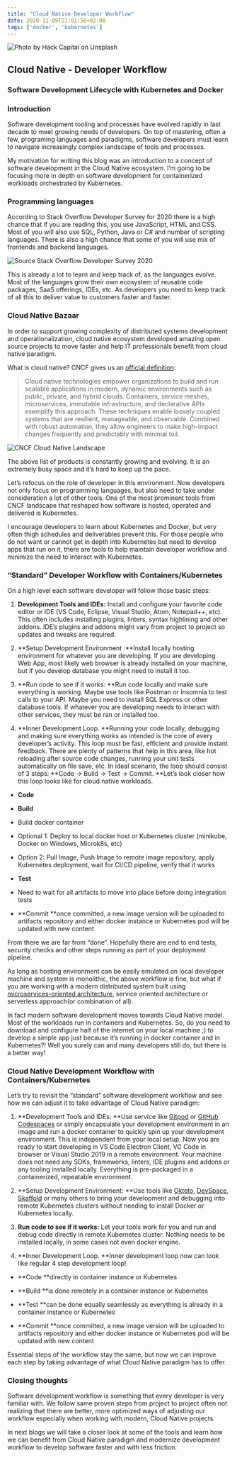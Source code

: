 ```yaml
---
title: "Cloud Native Developer Workflow"
date: 2020-11-09T21:01:56+02:00
tags: ['docker', 'kubernetes']
---
```


![Photo by [Hack Capital](https://unsplash.com/@hackcapital?utm_source=unsplash&utm_medium=referral&utm_content=creditCopyText) on [Unsplash](https://unsplash.com/s/photos/software?utm_source=unsplash&utm_medium=referral&utm_content=creditCopyText)](https://cdn-images-1.medium.com/max/10944/1*vJY3xQeFfVqL1UNlqQVVzg.jpeg)

## Cloud Native - Developer Workflow

### Software Development Lifecycle with Kubernetes and Docker

### Introduction

Software development tooling and processes have evolved rapidly in last decade to meet growing needs of developers. On top of mastering, often a few, programing languages and paradigms, software developers must learn to navigate increasingly complex landscape of tools and processes.

<!--truncate-->

My motivation for writing this blog was an introduction to a concept of software development in the Cloud Native ecosystem. I’m going to be focusing more in depth on software development for containerized workloads orchestrated by Kubernetes.

### Programming languages

According to Stack Overflow Developer Survey for 2020 there is a high chance that if you are reading this, you use JavaScript, HTML and CSS. Most of you will also use SQL, Python, Java or C# and number of scripting languages. There is also a high chance that some of you will use mix of frontends and backend languages.

![Source Stack Overflow [Developer Survey 2020](https://insights.stackoverflow.com/survey/2020#technology-programming-scripting-and-markup-languages)](https://cdn-images-1.medium.com/max/4456/1*dotSyt4LayI2f-kybAVr4g.png)

This is already a lot to learn and keep track of, as the languages evolve. Most of the languages grow their own ecosystem of reusable code packages, SaaS offerings, IDEs, etc. As developers you need to keep track of all this to deliver value to customers faster and faster.

### Cloud Native Bazaar

In order to support growing complexity of distributed systems development and operationalization, cloud native ecosystem developed amazing open source projects to move faster and help IT professionals benefit from cloud native paradigm.

What is cloud native? CNCF gives us an [official definition](https://github.com/cncf/toc/blob/master/DEFINITION.md):
>  Cloud native technologies empower organizations to build and run scalable applications in modern, dynamic environments such as public, private, and hybrid clouds. Containers, service meshes, microservices, immutable infrastructure, and declarative APIs exemplify this approach.
>  These techniques enable loosely coupled systems that are resilient, manageable, and observable. Combined with robust automation, they allow engineers to make high-impact changes frequently and predictably with minimal toil.

![[CNCF Cloud Native Landscape](https://landscape.cncf.io/)](https://cdn-images-1.medium.com/max/15840/1*JNKMVA3xxtdT5OLcO_NiAw.png)

The above list of products is constantly growing and evolving. It is an extremely busy space and it’s hard to keep up the pace.

Let’s refocus on the role of developer in this environment. Now developers not only focus on programming languages, but also need to take under consideration a lot of other tools. One of the most prominent tools from CNCF landscape that reshaped how software is hosted, operated and delivered is Kubernetes.

I encourage developers to learn about Kubernetes and Docker, but very often thigh schedules and deliverables prevent this. For those people who do not want or cannot get in depth into Kubernetes but need to develop apps that run on it, there are tools to help maintain developer workflow and minimize the need to interact with Kubernetes.

### “Standard” Developer Workflow with Containers/Kubernetes

On a high level each software developer will follow those basic steps:

 1. **Development Tools and IDEs:** Install and configure your favorite code editor or IDE (VS Code, Eclipse, Visual Studio, Atom, Notepad++, etc). This often includes installing plugins, linters, syntax highlining and other addons. IDE’s plugins and addons might vary from project to project so updates and tweaks are required.

 2. **Setup Development Environment :**Install locally hosting environment for whatever you are developing. If you are developing Web App, most likely web browser is already installed on your machine, but if you develop database you might need to install it too.

 3. **Run code to see if it works: **Run code locally and make sure everything is working. Maybe use tools like Postman or Insomnia to test calls to your API. Maybe you need to install SQL Express or other database tools. If whatever you are developing needs to interact with other services, they must be ran or installed too.

 4. **Inner Development Loop. **Running your code locally, debugging and making sure everything works as intended is the core of every developer’s activity. This loop must be fast, efficient and provide instant feedback. There are plenty of patterns that help in this area, like hot reloading after source code changes, running your unit tests automatically on file save, etc. In ideal scenario, the loop should consist of 3 steps: **Code -> Build -> Test -> Commit. **Let’s look closer how this loop looks like for cloud native workloads.

* **Code**

* **Build**

* Build docker container

* Optional 1: Deploy to local docker host or Kubernetes cluster (minikube, Docker on Windows, Microk8s, etc)

* Option 2: Pull Image, Push Image to remote image repository, apply Kubernetes deployment, wait for CI/CD pipeline, verify that it works

* **Test**

* Need to wait for all artifacts to move into place before doing integration tests

* **Commit **once committed, a new image version will be uploaded to artifacts repository and either docker instance or Kubernetes pod will be updated with new content

From there we are far from “done”. Hopefully there are end to end tests, security checks and other steps running as part of your deployment pipeline.

As long as hosting environment can be easily emulated on local developer machine and system is monolithic, the above workflow is fine, but what if you are working with a modern distributed system built using [microservices-oriented architecture](https://itnext.io/the-fundamentals-of-microservices-oriented-architecture-8779d756f70f), service oriented architecture or serverless approach(or combination of all).

In fact modern software development moves towards Cloud Native model. Most of the workloads run in containers and Kubernetes. So, do you need to download and configure half of the internet on your local machine ;) to develop a simple app just because it’s running in docker container and in Kubernetes?! Well you surely can and many developers still do, but there is a better way!

### Cloud Native Development Workflow with Containers/Kubernetes

Let’s try to revisit the “standard” software development workflow and see how we can adjust it to take advantage of Cloud Native paradigm:

 1. **Development Tools and IDEs: **Use service like [Gitpod](https://www.gitpod.io/) or [GitHub Codespaces](https://visualstudio.microsoft.com/services//github-codespaces/) or simply encapsulate your development environment in an image and run a docker container to quickly spin up your development environment. This is independent from your local setup. Now you are ready to start developing in VS Code Electron Client, VC Code in browser or Visual Studio 2019 in a remote environment. Your machine does not need any SDKs, frameworks, linters, IDE plugins and addons or any tooling installed locally. Everything is pre-packaged in a containerized, repeatable environment.

 2. **Setup Development Environment: **Use tools like [Okteto](https://okteto.com/), [DevSpace](https://devspace.sh/), [Skaffold](https://github.com/GoogleContainerTools/skaffold) or many others to bring your development and debugging into remote Kubernetes clusters without needing to install Docker or Kubernetes locally.

 3. **Run code to see if it works:** Let your tools work for you and run and debug code directly in remote Kubernetes cluster. Nothing needs to be installed locally, in some cases not even docker engine.

 4. **Inner Development Loop. **Inner development loop now can look like regular 4 step development loop!

* **Code **directly in container instance or Kubernetes

* **Build **is done remotely in a container instance or Kubernetes

* **Test **can be done equally seamlessly as everything is already in a container instance or Kubernetes

* **Commit **once committed, a new image version will be uploaded to artifacts repository and either docker instance or Kubernetes pod will be updated with new content

Essential steps of the workflow stay the same, but now we can improve each step by taking advantage of what Cloud Native paradigm has to offer.

### Closing thoughts

Software development workflow is something that every developer is very familiar with. We follow same proven steps from project to project often not realizing that there are better, more optimized ways of adjusting our workflow especially when working with modern, Cloud Native projects.

In next blogs we will take a closer look at some of the tools and learn how we can benefit from Cloud Native paradigm and modernize development workflow to develop software faster and with less friction.

